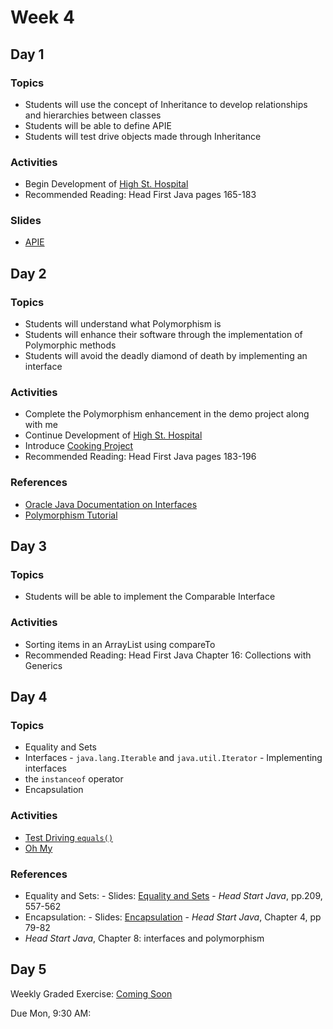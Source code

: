 # Week 4

## Day 1

### Topics

-   Students will use the concept of Inheritance to develop relationships and hierarchies between classes
-   Students will be able to define APIE
-   Students will test drive objects made through Inheritance

### Activities

-   Begin Development of [High St. Hospital](https://wecancodeit.github.io/java-exercises/hospital)
-   Recommended Reading: Head First Java pages 165-183

### Slides

-   [APIE](https://wecancodeit.github.io/java-slides/objects/a-pie/)

## Day 2

### Topics

-   Students will understand what Polymorphism is
-   Students will enhance their software through the implementation of Polymorphic methods
-   Students will avoid the deadly diamond of death by implementing an interface

### Activities

-   Complete the Polymorphism enhancement in the demo project along with me
-   Continue Development of [High St. Hospital](https://wecancodeit.github.io/java-exercises/hospital)
-   Introduce [Cooking Project](https://github.com/WeCanCodeIT/java-exercises/tree/master/cooking)
-   Recommended Reading: Head First Java pages 183-196

### References

-   [Oracle Java Documentation on Interfaces](https://docs.oracle.com/javase/tutorial/java/IandI/index.html)
-   [Polymorphism Tutorial](https://www.tutorialspoint.com/java/java_polymorphism.htm)

## Day 3

### Topics

-   Students will be able to implement the Comparable Interface

### Activities

-   Sorting items in an ArrayList using compareTo
-   Recommended Reading: Head First Java Chapter 16: Collections with Generics

## Day 4

### Topics

-   Equality and Sets
-   Interfaces - `java.lang.Iterable` and `java.util.Iterator` - Implementing interfaces
-   the `instanceof` operator
-   Encapsulation

### Activities

-   [Test Driving `equals()`](https://github.com/WeCanCodeIT/java-tdd-equals)
-   [Oh My](https://github.com/WeCanCodeIT/java-exercises-lions-tigers-bears)

### References

-   Equality and Sets: - Slides: [Equality and Sets](https://wecancodeit.github.io/java-slides/objects/equality-and-sets/) - _Head Start Java_, pp.209, 557-562
-   Encapsulation: - Slides: [Encapsulation](https://wecancodeit.github.io/java-slides/objects/encapsulation/) - _Head Start Java_, Chapter 4, pp 79-82
-   _Head Start Java_, Chapter 8: interfaces and polymorphism

## Day 5

Weekly Graded Exercise: [Coming Soon](#)

Due Mon, 9:30 AM:
